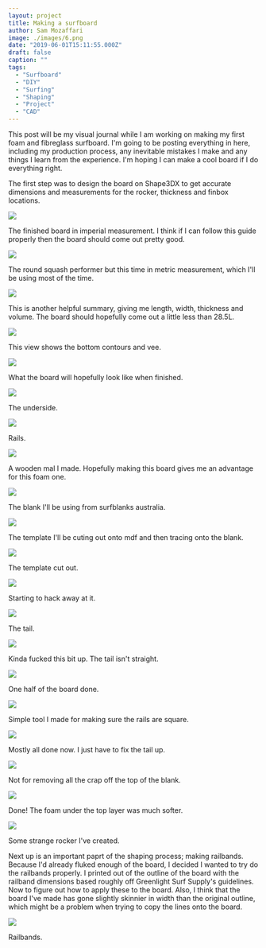 ```yaml
---
layout: project
title: Making a surfboard
author: Sam Mozaffari
image: ./images/6.png
date: "2019-06-01T15:11:55.000Z"
draft: false
caption: ""
tags: 
  - "Surfboard"
  - "DIY"
  - "Surfing"
  - "Shaping"
  - "Project"
  - "CAD"
---
```



This post will be my visual journal while I am working on making my first foam and fibreglass surfboard. I'm going to be posting everything in here, including my production process, any inevitable mistakes I make and any things I learn from the experience. I'm hoping I can make a cool board if I do everything right.

The first step was to design the board on Shape3DX to get accurate dimensions and measurements for the rocker, thickness and finbox locations.

![](./images/1.png)

The finished board in imperial measurement. I think if I can follow this guide properly then the board should come out pretty good.

![](./images/3.png)

The round squash performer but this time in metric measurement, which I'll be using most of the time. 

![](./images/4.png)

This is another helpful summary, giving me length, width, thickness and volume. The board should hopefully come out a little less than 28.5L.

![](./images/5.png)

This view shows the bottom contours and vee.


![](./images/6.png)

What the board will hopefully look like when finished.

![](./images/7.png)

The underside.

![](./images/8.png)

Rails.

![](./images/9.png)

A wooden mal I made. Hopefully making this board gives me an advantage for this foam one.

![](./images/10.jpg)

The blank I'll be using from surfblanks australia.

![](./images/11.jpg)

The template I'll be cuting out onto mdf and then tracing onto the blank.

![](./images/12.jpg)

The template cut out.

![](./images/13.jpg)

Starting to hack away at it.

![](./images/14.jpg)

The tail.

![](./images/15.jpg)

Kinda fucked this bit up. The tail isn't straight.

![](./images/16.jpg)

One half of the board done.

![](./images/17.jpg)

Simple tool I made for making sure the rails are square.

![](./images/18.jpg)

Mostly all done now. I just have to fix the tail up.

![](./images/19.jpg)

Not for removing all the crap off the top of the blank.

![](./images/20.jpg)

Done! The foam under the top layer was much softer.

![](./images/21.jpg)

Some strange rocker I've created.


Next up is an important paprt of the shaping process; making railbands. Because I'd already fluked enough of the board, I decided I wanted to try do the railbands properly. I printed out of the outline of the board with the railband dimensions based roughly off Greenlight Surf Supply's guidelines. Now to figure out how to apply these to the board. Also, I think that the board I've made has gone slightly skinnier in width than the original outline, which might be a problem when trying to copy the lines onto the board.

![](./images/22.jpg)

Railbands.



